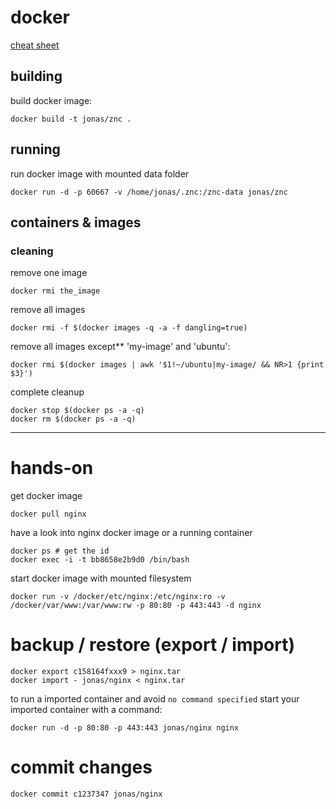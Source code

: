 # docker
[cheat sheet](https://gist.github.com/wsargent/7049221)
## building
build docker image:

	docker build -t jonas/znc .
	
## running
run docker image with mounted data folder

	docker run -d -p 60667 -v /home/jonas/.znc:/znc-data jonas/znc

## containers & images
### cleaning
remove one image

	docker rmi the_image

remove all images

	docker rmi -f $(docker images -q -a -f dangling=true)

remove all images except** 'my-image' and 'ubuntu':

	docker rmi $(docker images | awk '$1!~/ubuntu|my-image/ && NR>1 {print $3}')
	
complete cleanup

```
docker stop $(docker ps -a -q)
docker rm $(docker ps -a -q)
```

---

# hands-on
get docker image

```
docker pull nginx
```

have a look into nginx docker image or a running container

```
docker ps # get the id
docker exec -i -t bb8658e2b9d0 /bin/bash
```

start docker image with mounted filesystem

```
docker run -v /docker/etc/nginx:/etc/nginx:ro -v /docker/var/www:/var/www:rw -p 80:80 -p 443:443 -d nginx
```

# backup / restore (export / import)

```
docker export c158164fxxx9 > nginx.tar
docker import - jonas/nginx < nginx.tar
```

to run a imported container and avoid `no command specified` start your imported container with a command:

```
docker run -d -p 80:80 -p 443:443 jonas/nginx nginx
```

# commit changes

```
docker commit c1237347 jonas/nginx
```

